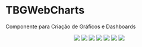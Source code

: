 # TBGWebCharts
Componente para Criação de Gráficos e Dashboards
<br>
<p align="center">
  <img src="https://img.shields.io/github/v/release/bittencourtthulio/TBGWebCharts?style=flat-square">
  <img src="https://img.shields.io/github/stars/bittencourtthulio/TBGWebCharts?style=flat-square">
  <img src="https://img.shields.io/github/forks/bittencourtthulio/TBGWebCharts?style=flat-square">
  <img src="https://img.shields.io/github/contributors/bittencourtthulio/TBGWebCharts?color=orange&style=flat-square">
  <img src="https://tokei.rs/b1/github/bittencourtthulio/TBGWebCharts?color=red&category=lines">
  <img src="https://tokei.rs/b1/github/bittencourtthulio/TBGWebCharts?color=green&category=code">
  <img src="https://tokei.rs/b1/github/bittencourtthulio/TBGWebCharts?color=yellow&category=files">
</p>
